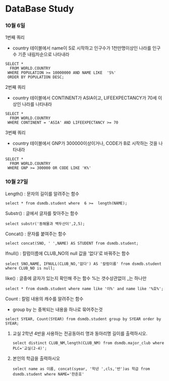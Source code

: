 # DataBase Study

### 10월 6일

1번째 쿼리

+ country 테이블에서 name이 S로 시작하고 인구수가 1천만명이상인 나라를 인구수 기준 내림차순으로 나타내라

```mysql
SELECT *
  FROM WORLD.COUNTRY
 WHERE POPULATION >= 10000000 AND NAME LIKE  'S%'
 ORDER BY POPULATION DESC; 
```

2번째 쿼리

+ country 테이블에서 CONTINENT가 ASIA이고, LIFEEXPECTANCY가 70세 이상인 나라를 나타내라

```mysql
SELECT *
  FROM WORLD.COUNTRY
 WHERE CONTINENT = 'ASIA' AND LIFEEXPECTANCY >= 70
```

3번째 쿼리

+ country 테이블에서 GNP가 300000이상이거나, CODE가 B로 시작하는 것을 나타내라

```MYSQL
SELECT *
  FROM WORLD.COUNTRY
 WHERE GNP >= 300000 OR CODE LIKE 'K%'
```



### 10월 27일

Length() : 문자의 길이를 알려주는 함수

```mysql
select * from dsmdb.student where  6 >=  length(NAME);
```



Substr() : 글에서 글자를 찾아주는 함수

```mysql
select substr('동해물과 백두산이',2,5);
```



Concat() : 문자를 붙여주는 함수

```mysql
select concat(SNO, ' ',NAME) AS STUDENT from dsmdb.student;
```



Ifnull() : 칼럼이름에 CLUB_NO의 null 값을 '없다'로 바꿔주는 함수

```mysql
select SNO,NAME, IFNULL(CLUB_NO,'없다') AS '칼럼이름' from dsmdb.student where CLUB_NO is null;
```



like() : 글중에 글자가 있는지 확인해 주는 함수 %는 갯수상관없이 _는 하나만

```mysql
select * from dsmdb.student where name like '이%' and name like '%호%';
```



Count : 칼럼 내용의 캐수를 알려주는 함수

+ group by 는 중복되는 내용을 하나로 묶어주는것

```mysql
select SYEAR, Count(SYEAR) from dsmdb.student group by SYEAR order by SYEAR;
```

1. 교실 2학년 4반을 사용하는 전공동아리 명과 동아리명 길이를 출력하시오.

   ```mysql
   select distinct CLUB_NM,length(CLUB_NM) from dsmdb.major_club where PLC='교실(2-4)';
   ```

2. 본인의 학급을 출력하시오

   ```mysql
   select name as 이름, concat(syear, '학년 ',cls,'반')as 학급 from dsmdb.student where NAME='한준호'
   ```